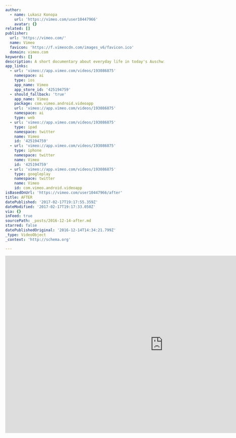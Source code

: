```yaml
---
author:
  - name: Lukasz Konopa
    url: 'https://vimeo.com/user10447966'
    avatar: {}
related: []
publisher:
  url: 'https://vimeo.com/'
  name: Vimeo
  favicon: 'https://f.vimeocdn.com/images_v6/favicon.ico'
  domain: vimeo.com
keywords: []
description: A short documentary about everyday life in today's Auschwitz.
app_links:
  - url: 'vimeo://app.vimeo.com/videos/193086875'
    namespace: ai
    type: ios
    app_name: Vimeo
    app_store_id: '425194759'
  - should_fallback: 'true'
    app_name: Vimeo
    package: com.vimeo.android.videoapp
    url: 'vimeo://app.vimeo.com/videos/193086875'
    namespace: ai
    type: web
  - url: 'vimeo://app.vimeo.com/videos/193086875'
    type: ipad
    namespace: twitter
    name: Vimeo
    id: '425194759'
  - url: 'vimeo://app.vimeo.com/videos/193086875'
    type: iphone
    namespace: twitter
    name: Vimeo
    id: '425194759'
  - url: 'vimeo://app.vimeo.com/videos/193086875'
    type: googleplay
    namespace: twitter
    name: Vimeo
    id: com.vimeo.android.videoapp
isBasedOnUrl: 'https://vimeo.com/user10447966/after'
title: AFTER
datePublished: '2017-02-17T19:17:55.359Z'
dateModified: '2017-02-17T19:17:33.050Z'
via: {}
inFeed: true
sourcePath: _posts/2016-12-14-after.md
starred: false
datePublishedOriginal: '2016-12-14T14:34:21.799Z'
_type: VideoObject
_context: 'http://schema.org'

---
```

<iframe src="https://cdn.embedly.com/widgets/media.html?src=https%3A%2F%2Fplayer.vimeo.com%2Fvideo%2F193086875&amp;url=https%3A%2F%2Fvimeo.com%2F193086875&amp;image=https%3A%2F%2Fi.vimeocdn.com%2Fvideo%2F604677592_1280.jpg&amp;key=b7d04c9b404c499eba89ee7072e1c4f7&amp;type=text%2Fhtml&amp;schema=vimeo" width="1000" height="563" scrolling="no" frameborder="0" allowfullscreen="" style=""></iframe>